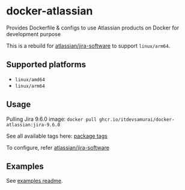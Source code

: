 # docker-atlassian

Provides Dockerfile & configs to use Atlassian products on Docker for development purpose

This is a rebuild for [atlassian/jira-software](https://hub.docker.com/r/atlassian/jira-software)
to support `linux/arm64`.

## Supported platforms

* `linux/amd64`
* `linux/arm64`

## Usage

Pulling Jira 9.6.0 image: `docker pull ghcr.io/itdevsamurai/docker-atlassian:jira-9.6.0`

See all available tags here: [package tags](https://github.com/itdevsamurai/docker-atlassian/pkgs/container/docker-atlassian/versions?filters%5Bversion_type%5D=tagged)

To configure, refer [atlassian/jira-software](https://hub.docker.com/r/atlassian/jira-software)

## Examples

See [examples readme](examples/README.md).
